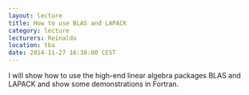 ```yaml
---
layout: lecture
title: How to use BLAS and LAPACK
category: lecture
lecturers: Reinaldo
location: tba
date: 2014-11-27 16:30:00 CEST
---
```


I will show how to use the high-end linear algebra packages BLAS and LAPACK and show some demonstrations in Fortran.
